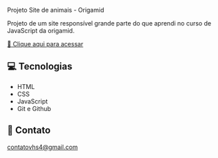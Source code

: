 Projeto Site de animais - Origamid

Projeto de um site responsível grande parte do que aprendi no curso de JavaScript da origamid.

[🔗 Clique aqui para acessar](https://vhs4.github.io/projeto-site-javascript/)

## 💻 Tecnologias

- HTML
- CSS
- JavaScript
- Git e Github

## 📩 Contato 

contatovhs4@gmail.com